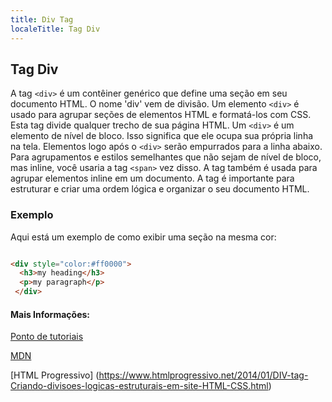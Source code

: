 ```yaml
---
title: Div Tag
localeTitle: Tag Div
---
```

## Tag Div

A tag `<div>` é um contêiner genérico que define uma seção em seu documento HTML. O nome 'div' vem de divisão. Um elemento `<div>` é usado para agrupar seções de elementos HTML e formatá-los com CSS. Esta tag divide qualquer trecho de sua página HTML. Um `<div>` é um elemento de nível de bloco. Isso significa que ele ocupa sua própria linha na tela. Elementos logo após o `<div>` serão empurrados para a linha abaixo. Para agrupamentos e estilos semelhantes que não sejam de nível de bloco, mas inline, você usaria a tag `<span>` vez disso. A tag também é usada para agrupar elementos inline em um documento. A tag é importante para estruturar e criar uma ordem lógica e organizar o seu documento HTML.

### Exemplo

Aqui está um exemplo de como exibir uma seção na mesma cor:

```html

<div style="color:#ff0000"> 
  <h3>my heading</h3> 
  <p>my paragraph</p> 
 </div> 
```

#### Mais Informações:

[Ponto de tutoriais](https://www.tutorialspoint.com/html/html_div_tag.htm)

[MDN](https://developer.mozilla.org/en-US/docs/Web/HTML/Element/div)

[HTML Progressivo] (https://www.htmlprogressivo.net/2014/01/DIV-tag-Criando-divisoes-logicas-estruturais-em-site-HTML-CSS.html)
